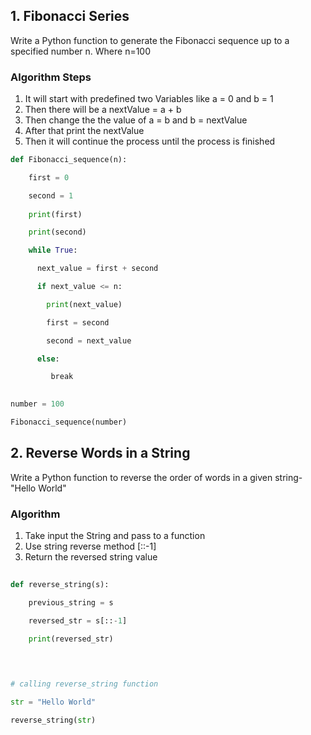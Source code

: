 
## 1. Fibonacci Series
Write a Python function to generate the Fibonacci sequence up to a specified number n. Where n=100

### Algorithm Steps

1.  It will start with predefined two Variables like a = 0 and b = 1
2. Then there will be a nextValue = a + b
3. Then change the the value of a = b and b = nextValue
4. After that print the nextValue 
5. Then it will continue the process until the process is finished


```python
def Fibonacci_sequence(n):

    first = 0

    second = 1
    
    print(first)

    print(second)

    while True:

      next_value = first + second

      if next_value <= n:

        print(next_value)

        first = second

        second = next_value

      else:

         break
         

number = 100

Fibonacci_sequence(number)
```


##  2. Reverse Words in a String

Write a Python function to reverse the order of words in a given string- "Hello World"

### Algorithm

1. Take input the String and pass to a function
2. Use string reverse method [::-1]
3. Return the reversed string value

```Python
  
def reverse_string(s):

    previous_string = s

    reversed_str = s[::-1]

    print(reversed_str)

  
  

# calling reverse_string function

str = "Hello World"

reverse_string(str)
```
